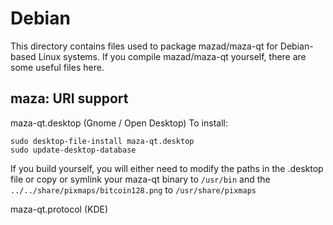 
Debian
====================
This directory contains files used to package mazad/maza-qt
for Debian-based Linux systems. If you compile mazad/maza-qt yourself, there are some useful files here.

## maza: URI support ##


maza-qt.desktop  (Gnome / Open Desktop)
To install:

	sudo desktop-file-install maza-qt.desktop
	sudo update-desktop-database

If you build yourself, you will either need to modify the paths in
the .desktop file or copy or symlink your maza-qt binary to `/usr/bin`
and the `../../share/pixmaps/bitcoin128.png` to `/usr/share/pixmaps`

maza-qt.protocol (KDE)

